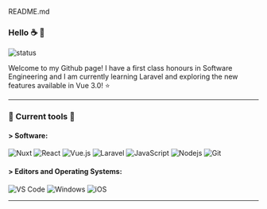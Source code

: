 README.md 



### Hello :coffee: :wave:
![status](https://img.shields.io/badge/Current%20Status-Ready%20for%20coffee-brightgreen?style=for-the-badge&logo=appveyor)

Welcome to my Github page! I have a first class honours in Software Engineering and I am currently learning Laravel and exploring the new features available in Vue 3.0! :star:


---

### :wrench: Current tools :hammer: 

#### > Software:
![Nuxt](http://img.shields.io/badge/-Nuxt.js-000000?style=for-the-badge&logo=Nuxt.js)
![React](https://img.shields.io/badge/-React-000000?style=for-the-badge&logo=react)
![Vue.js](https://img.shields.io/badge/vuejs-000000.svg?style=for-the-badge&logo=vuedotjs)
![Laravel](https://img.shields.io/badge/-Laravel-000000?style=for-the-badge&logo=Laravel)
![JavaScript](https://img.shields.io/badge/-JavaScript-000000?style=for-the-badge&logo=javascript)
![Nodejs](https://img.shields.io/badge/-Nodejs-000000?style=for-the-badge&logo=Node.js)
![Git](http://img.shields.io/badge/-Git-000000?style=for-the-badge&logo=Git)

#### > Editors and Operating Systems:
![VS Code](http://img.shields.io/badge/-VS%20Code-000000?style=for-the-badge&logo=visual-studio-code)
![Windows](https://img.shields.io/badge/-windows-000000?style=for-the-badge&logo=windows)
![iOS](http://img.shields.io/badge/-iOS-000000?style=for-the-badge&logo=apple)

---
